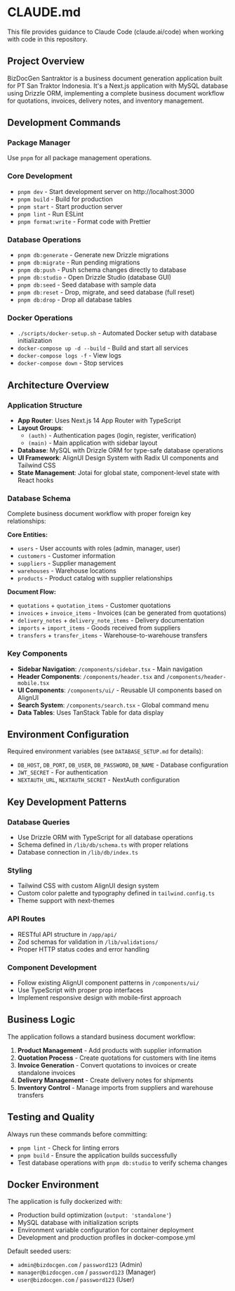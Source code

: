 # CLAUDE.md

This file provides guidance to Claude Code (claude.ai/code) when working with code in this repository.

## Project Overview

BizDocGen Santraktor is a business document generation application built for PT San Traktor Indonesia. It's a Next.js application with MySQL database using Drizzle ORM, implementing a complete business document workflow for quotations, invoices, delivery notes, and inventory management.

## Development Commands

### Package Manager
Use `pnpm` for all package management operations.

### Core Development
- `pnpm dev` - Start development server on http://localhost:3000
- `pnpm build` - Build for production
- `pnpm start` - Start production server
- `pnpm lint` - Run ESLint
- `pnpm format:write` - Format code with Prettier

### Database Operations
- `pnpm db:generate` - Generate new Drizzle migrations
- `pnpm db:migrate` - Run pending migrations
- `pnpm db:push` - Push schema changes directly to database
- `pnpm db:studio` - Open Drizzle Studio (database GUI)
- `pnpm db:seed` - Seed database with sample data
- `pnpm db:reset` - Drop, migrate, and seed database (full reset)
- `pnpm db:drop` - Drop all database tables

### Docker Operations
- `./scripts/docker-setup.sh` - Automated Docker setup with database initialization
- `docker-compose up -d --build` - Build and start all services
- `docker-compose logs -f` - View logs
- `docker-compose down` - Stop services

## Architecture Overview

### Application Structure
- **App Router**: Uses Next.js 14 App Router with TypeScript
- **Layout Groups**: 
  - `(auth)` - Authentication pages (login, register, verification)
  - `(main)` - Main application with sidebar layout
- **Database**: MySQL with Drizzle ORM for type-safe database operations
- **UI Framework**: AlignUI Design System with Radix UI components and Tailwind CSS
- **State Management**: Jotai for global state, component-level state with React hooks

### Database Schema
Complete business document workflow with proper foreign key relationships:

**Core Entities:**
- `users` - User accounts with roles (admin, manager, user)
- `customers` - Customer information
- `suppliers` - Supplier management
- `warehouses` - Warehouse locations
- `products` - Product catalog with supplier relationships

**Document Flow:**
- `quotations` + `quotation_items` - Customer quotations
- `invoices` + `invoice_items` - Invoices (can be generated from quotations)
- `delivery_notes` + `delivery_note_items` - Delivery documentation
- `imports` + `import_items` - Goods received from suppliers
- `transfers` + `transfer_items` - Warehouse-to-warehouse transfers

### Key Components
- **Sidebar Navigation**: `/components/sidebar.tsx` - Main navigation
- **Header Components**: `/components/header.tsx` and `/components/header-mobile.tsx`
- **UI Components**: `/components/ui/` - Reusable UI components based on AlignUI
- **Search System**: `/components/search.tsx` - Global command menu
- **Data Tables**: Uses TanStack Table for data display

## Environment Configuration

Required environment variables (see `DATABASE_SETUP.md` for details):
- `DB_HOST`, `DB_PORT`, `DB_USER`, `DB_PASSWORD`, `DB_NAME` - Database configuration
- `JWT_SECRET` - For authentication
- `NEXTAUTH_URL`, `NEXTAUTH_SECRET` - NextAuth configuration

## Key Development Patterns

### Database Queries
- Use Drizzle ORM with TypeScript for all database operations
- Schema defined in `/lib/db/schema.ts` with proper relations
- Database connection in `/lib/db/index.ts`

### Styling
- Tailwind CSS with custom AlignUI design system
- Custom color palette and typography defined in `tailwind.config.ts`
- Theme support with next-themes

### API Routes
- RESTful API structure in `/app/api/`
- Zod schemas for validation in `/lib/validations/`
- Proper HTTP status codes and error handling

### Component Development
- Follow existing AlignUI component patterns in `/components/ui/`
- Use TypeScript with proper prop interfaces
- Implement responsive design with mobile-first approach

## Business Logic

The application follows a standard business document workflow:
1. **Product Management** - Add products with supplier information
2. **Quotation Process** - Create quotations for customers with line items
3. **Invoice Generation** - Convert quotations to invoices or create standalone invoices
4. **Delivery Management** - Create delivery notes for shipments
5. **Inventory Control** - Manage imports from suppliers and warehouse transfers

## Testing and Quality

Always run these commands before committing:
- `pnpm lint` - Check for linting errors
- `pnpm build` - Ensure the application builds successfully
- Test database operations with `pnpm db:studio` to verify schema changes

## Docker Environment

The application is fully dockerized with:
- Production build optimization (`output: 'standalone'`)
- MySQL database with initialization scripts
- Environment variable configuration for container deployment
- Development and production profiles in docker-compose.yml

Default seeded users:
- `admin@bizdocgen.com` / `password123` (Admin)
- `manager@bizdocgen.com` / `password123` (Manager)  
- `user@bizdocgen.com` / `password123` (User)